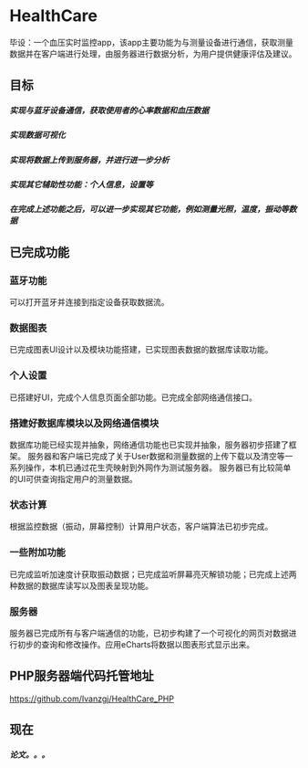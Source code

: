 # HealthCare
毕设：一个血压实时监控app，该app主要功能为与测量设备进行通信，获取测量数据并在客户端进行处理，由服务器进行数据分析，为用户提供健康评估及建议。

## 目标
##### 实现与蓝牙设备通信，获取使用者的心率数据和血压数据
##### 实现数据可视化
##### 实现将数据上传到服务器，并进行进一步分析
##### 实现其它辅助性功能：个人信息，设置等
##### 在完成上述功能之后，可以进一步实现其它功能，例如测量光照，温度，振动等数据

## 已完成功能
### 蓝牙功能
可以打开蓝牙并连接到指定设备获取数据流。
### 数据图表
已完成图表UI设计以及模块功能搭建，已实现图表数据的数据库读取功能。
### 个人设置
已搭建好UI，完成个人信息页面全部功能。已完成全部网络通信接口。
### 搭建好数据库模块以及网络通信模块
数据库功能已经实现并抽象，网络通信功能也已实现并抽象，服务器初步搭建了框架。
服务器和客户端已完成了关于User数据和测量数据的上传下载以及清空等一系列操作，本机已通过花生壳映射到外网作为测试服务器。
服务器已有比较简单的UI可供查询指定用户的测量数据。
### 状态计算
根据监控数据（振动，屏幕控制）计算用户状态，客户端算法已初步完成。
### 一些附加功能
已完成监听加速度计获取振动数据；已完成监听屏幕亮灭解锁功能；已完成上述两种数据的数据库读写以及图表呈现功能。
### 服务器
服务器已完成所有与客户端通信的功能，已初步构建了一个可视化的网页对数据进行初步的查询和修改操作。应用eCharts将数据以图表形式显示出来。

## PHP服务器端代码托管地址
https://github.com/Ivanzgj/HealthCare_PHP

## 现在
##### 论文。。。

